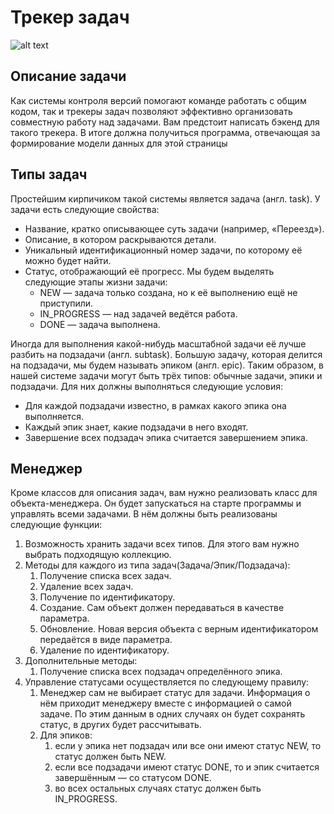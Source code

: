 # Трекер задач

![alt text](https://pictures.s3.yandex.net/resources/Untitled_25_1639469823.png)

## Описание задачи
Как системы контроля версий помогают команде работать с общим кодом, так и трекеры задач позволяют эффективно организовать совместную работу над задачами. Вам предстоит написать бэкенд для такого трекера. В итоге должна получиться программа, отвечающая за формирование модели данных для этой страницы

## Типы задач
Простейшим кирпичиком такой системы является задача (англ. task). У задачи есть следующие свойства:
- Название, кратко описывающее суть задачи (например, «Переезд»).
- Описание, в котором раскрываются детали.
- Уникальный идентификационный номер задачи, по которому её можно будет найти.
- Статус, отображающий её прогресс. Мы будем выделять следующие этапы жизни задачи:
  - NEW — задача только создана, но к её выполнению ещё не приступили.
  - IN_PROGRESS — над задачей ведётся работа.
  - DONE — задача выполнена.

Иногда для выполнения какой-нибудь масштабной задачи её лучше разбить на подзадачи (англ. subtask). Большую задачу, которая делится на подзадачи, мы будем называть эпиком (англ. epic).
Таким образом, в нашей системе задачи могут быть трёх типов: обычные задачи, эпики и подзадачи. Для них должны выполняться следующие условия:
- Для каждой подзадачи известно, в рамках какого эпика она выполняется.
- Каждый эпик знает, какие подзадачи в него входят.
- Завершение всех подзадач эпика считается завершением эпика.

## Менеджер
Кроме классов для описания задач, вам нужно реализовать класс для объекта-менеджера. Он будет запускаться на старте программы и управлять всеми задачами. В нём должны быть реализованы следующие функции:
1. Возможность хранить задачи всех типов. Для этого вам нужно выбрать подходящую коллекцию.
2. Методы для каждого из типа задач(Задача/Эпик/Подзадача):
   1. Получение списка всех задач.
   2. Удаление всех задач.
   3. Получение по идентификатору.
   4. Создание. Сам объект должен передаваться в качестве параметра.
   5. Обновление. Новая версия объекта с верным идентификатором передаётся в виде параметра.
   6. Удаление по идентификатору.
3. Дополнительные методы:
   1. Получение списка всех подзадач определённого эпика.
4. Управление статусами осуществляется по следующему правилу:
   1. Менеджер сам не выбирает статус для задачи. Информация о нём приходит менеджеру вместе с информацией о самой задаче. По этим данным в одних случаях он будет сохранять статус, в других будет рассчитывать.
   2. Для эпиков:
      1. если у эпика нет подзадач или все они имеют статус NEW, то статус должен быть NEW.
      2. если все подзадачи имеют статус DONE, то и эпик считается завершённым — со статусом DONE.
      3. во всех остальных случаях статус должен быть IN_PROGRESS.
